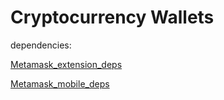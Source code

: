 # Cryptocurrency Wallets



dependencies:

[Metamask_extension_deps](https://github.com/Stamp9/CryptoWallets/blob/main/wallets/11.4.1_extension_deps_list_gav_without_npm.txt)

[Metamask_mobile_deps](https://github.com/Stamp9/CryptoWallets/blob/main/wallets/7.9.1_mobile_deps_list_gav.txt)


